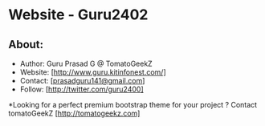 # Website - Guru2402

 ## About:
 
 * Author: 		Guru Prasad G @ TomatoGeekZ
 * Website: 		[http://www.guru.kitinfonest.com/]
 * Contact: 		[prasadguru141@gmail.com]
 * Follow: 		[http://twitter.com/guru2400]
 

*Looking for a perfect premium bootstrap theme for your project ? Contact tomatoGeekZ
[http://tomatogeekz.com]
